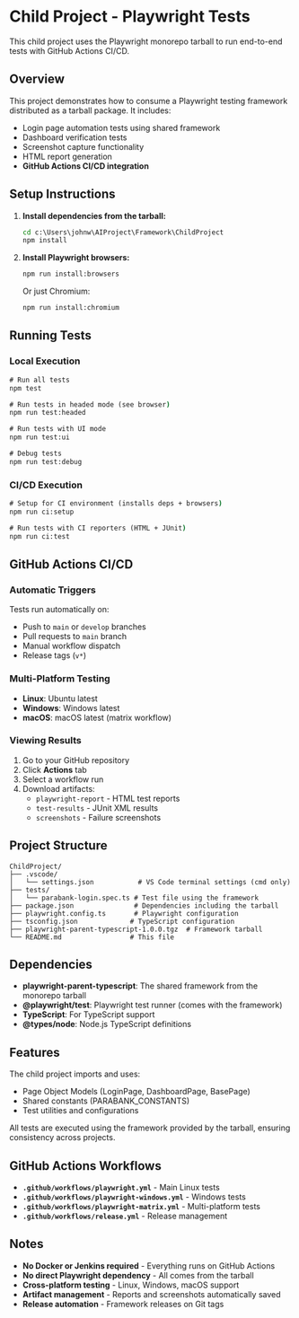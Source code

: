 # Child Project - Playwright Tests

This child project uses the Playwright monorepo tarball to run end-to-end tests with GitHub Actions CI/CD.

## Overview

This project demonstrates how to consume a Playwright testing framework distributed as a tarball package. It includes:

- Login page automation tests using shared framework
- Dashboard verification tests  
- Screenshot capture functionality
- HTML report generation
- **GitHub Actions CI/CD integration**

## Setup Instructions

1. **Install dependencies from the tarball:**
   ```cmd
   cd c:\Users\johnw\AIProject\Framework\ChildProject
   npm install
   ```

2. **Install Playwright browsers:**
   ```cmd
   npm run install:browsers
   ```
   
   Or just Chromium:
   ```cmd
   npm run install:chromium
   ```

## Running Tests

### Local Execution
```cmd
# Run all tests
npm test

# Run tests in headed mode (see browser)
npm run test:headed

# Run tests with UI mode
npm run test:ui

# Debug tests
npm run test:debug
```

### CI/CD Execution
```cmd
# Setup for CI environment (installs deps + browsers)
npm run ci:setup

# Run tests with CI reporters (HTML + JUnit)
npm run ci:test
```

## GitHub Actions CI/CD

### Automatic Triggers
Tests run automatically on:
- Push to `main` or `develop` branches
- Pull requests to `main` branch  
- Manual workflow dispatch
- Release tags (`v*`)

### Multi-Platform Testing
- **Linux**: Ubuntu latest
- **Windows**: Windows latest
- **macOS**: macOS latest (matrix workflow)

### Viewing Results
1. Go to your GitHub repository
2. Click **Actions** tab
3. Select a workflow run
4. Download artifacts:
   - `playwright-report` - HTML test reports
   - `test-results` - JUnit XML results
   - `screenshots` - Failure screenshots

## Project Structure

```
ChildProject/
├── .vscode/
│   └── settings.json           # VS Code terminal settings (cmd only)
├── tests/
│   └── parabank-login.spec.ts # Test file using the framework
├── package.json               # Dependencies including the tarball
├── playwright.config.ts       # Playwright configuration
├── tsconfig.json             # TypeScript configuration
├── playwright-parent-typescript-1.0.0.tgz  # Framework tarball
└── README.md                 # This file
```

## Dependencies

- **playwright-parent-typescript**: The shared framework from the monorepo tarball
- **@playwright/test**: Playwright test runner (comes with the framework)
- **TypeScript**: For TypeScript support
- **@types/node**: Node.js TypeScript definitions

## Features

The child project imports and uses:
- Page Object Models (LoginPage, DashboardPage, BasePage)
- Shared constants (PARABANK_CONSTANTS)
- Test utilities and configurations

All tests are executed using the framework provided by the tarball, ensuring consistency across projects.

## GitHub Actions Workflows

- **`.github/workflows/playwright.yml`** - Main Linux tests
- **`.github/workflows/playwright-windows.yml`** - Windows tests
- **`.github/workflows/playwright-matrix.yml`** - Multi-platform tests
- **`.github/workflows/release.yml`** - Release management

## Notes

- **No Docker or Jenkins required** - Everything runs on GitHub Actions
- **No direct Playwright dependency** - All comes from the tarball
- **Cross-platform testing** - Linux, Windows, macOS support
- **Artifact management** - Reports and screenshots automatically saved
- **Release automation** - Framework releases on Git tags
